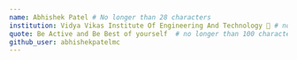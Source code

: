 ```yaml
---
name: Abhishek Patel # No longer than 28 characters
institution: Vidya Vikas Institute Of Engineering And Technology 🚩 # no longer than 58 characters
quote: Be Active and Be Best of yourself  # no longer than 100 characters, avoid using quotes(") to guarantee the format remains the same.
github_user: abhishekpatelmc
---
```

